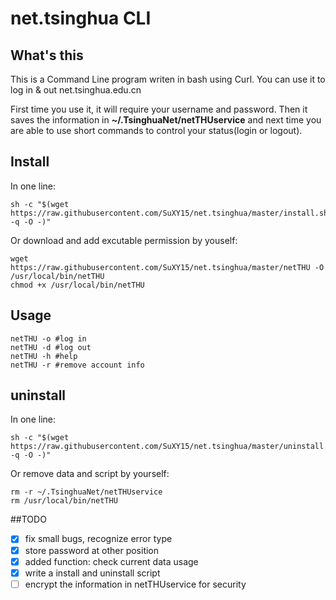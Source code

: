 # net.tsinghua CLI
## What's this
This is a Command Line program writen in bash using Curl. You can use it to log in & out net.tsinghua.edu.cn

First time you use it, it will require your username and password. Then it saves the information in **~/.TsinghuaNet/netTHUservice** and next time you are able to use short commands to control your status(login or logout).

## Install
In one line:

``` shell
sh -c "$(wget https://raw.githubusercontent.com/SuXY15/net.tsinghua/master/install.sh -q -O -)"
```

Or download and add excutable permission by youself:

```	shell
wget https://raw.githubusercontent.com/SuXY15/net.tsinghua/master/netTHU -O /usr/local/bin/netTHU
chmod +x /usr/local/bin/netTHU
```

## Usage

``` shell
netTHU -o #log in
netTHU -d #log out
netTHU -h #help
netTHU -r #remove account info
```

## uninstall

In one line:

``` shell
sh -c "$(wget https://raw.githubusercontent.com/SuXY15/net.tsinghua/master/uninstall.sh -q -O -)"
```

Or remove data and script by yourself:

``` shell
rm -r ~/.TsinghuaNet/netTHUservice
rm /usr/local/bin/netTHU
```

##TODO

- [x] fix small bugs, recognize error type
- [x] store password at other position
- [x] added function: check current data usage
- [x] write a install and uninstall script
- [ ] encrypt the information in netTHUservice for security
